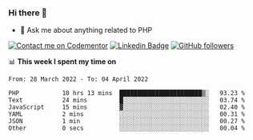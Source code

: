 ### Hi there 👋

<!--
**mustafaculban/mustafaculban** is a ✨ _special_ ✨ repository because its `README.md` (this file) appears on your GitHub profile.

Here are some ideas to get you started:

- 🌱 I’m currently learning ...
- 👯 I’m looking to collaborate on ...
- 🤔 I’m looking for help with ...
- 📫 How to reach me: ...
- 😄 Pronouns: ...
- ⚡ Fun fact: ...

-->
- 💬 Ask me about anything related to PHP

[![Contact me on Codementor](https://www.codementor.io/m-badges/karamusluk/book-session.svg)](https://www.codementor.io/@karamusluk?refer=badge)
[![Linkedin Badge](https://img.shields.io/badge/-Mustafa%20Culban-blue?style=social&logo=Linkedin&logoColor=blue&link=https://www.linkedin.com/in/mustafaculban/)](https://www.linkedin.com/in/mustafaculban/) 
[![GitHub followers](https://img.shields.io/github/followers/karamusluk?label=Follow&style=social)](https://github.com/karamusluk/?tab=follow)


📊 **This week I spent my time on**
<!--START_SECTION:waka-->

```text
From: 28 March 2022 - To: 04 April 2022

PHP            10 hrs 13 mins  ███████████████████████▒░   93.23 %
Text           24 mins         █░░░░░░░░░░░░░░░░░░░░░░░░   03.74 %
JavaScript     15 mins         ▓░░░░░░░░░░░░░░░░░░░░░░░░   02.40 %
YAML           2 mins          ░░░░░░░░░░░░░░░░░░░░░░░░░   00.31 %
JSON           1 min           ░░░░░░░░░░░░░░░░░░░░░░░░░   00.27 %
Other          0 secs          ░░░░░░░░░░░░░░░░░░░░░░░░░   00.04 %
```

<!--END_SECTION:waka-->

